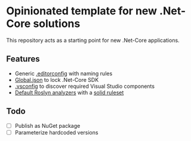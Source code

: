 # Opinionated template for new .Net-Core solutions

This repository acts as a starting point for new .Net-Core applications.

## Features

- Generic [.editorconfig](https://docs.microsoft.com/en-us/visualstudio/ide/create-portable-custom-editor-options) with naming rules
- [Global.json](https://docs.microsoft.com/en-us/aspnet/core/?view=aspnetcore-3.0) to lock .Net-Core SDK
- [.vsconfig](https://devblogs.microsoft.com/setup/configure-visual-studio-across-your-organization-with-vsconfig/) to discover required Visual Studio components
-  [Default Roslyn analyzers](https://github.com/BrunoZell/blank-dotnet-solution-template/blob/master/analyzers.props) with a [solid ruleset](https://github.com/BrunoZell/blank-dotnet-solution-template/blob/master/BlankTemplate.ruleset)

## Todo

- [ ] Publish as NuGet package
- [ ] Parameterize hardcoded versions
